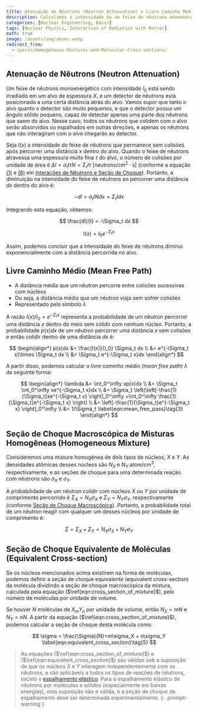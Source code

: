 ```yaml
---
title: Atenuação de Nêutrons (Neutron Attenuation) e Livre Caminho Médio (Mean Free Path)
description: Calculamos a intensidade de um feixe de nêutrons monoenergético ao atravessar um alvo em função da distância percorrida, e derivamos o livre caminho médio dos nêutrons. Também analisamos como calcular a seção de choque macroscópica de misturas homogêneas e a seção de choque equivalente de moléculas.
categories: [Nuclear Engineering, Basis]
tags: [Nuclear Physics, Interaction of Radiation with Matter]
math: true
image: /assets/img/atoms.webp
redirect_from:
  - /posts/Homogeneous-Mixtures-and-Molecular-Cross-sections/
---
```


## Atenuação de Nêutrons (Neutron Attenuation)
Um feixe de nêutrons monoenergético com intensidade $I_0$ está sendo irradiado em um alvo de espessura $X$, e um detector de nêutrons está posicionado a uma certa distância atrás do alvo. Vamos supor que tanto o alvo quanto o detector são muito pequenos, e que o detector possui um ângulo sólido pequeno, capaz de detectar apenas uma parte dos nêutrons que saem do alvo. Nesse caso, todos os nêutrons que colidem com o alvo serão absorvidos ou espalhados em outras direções, e apenas os nêutrons que não interagiram com o alvo chegarão ao detector.

Seja $I(x)$ a intensidade do feixe de nêutrons que permanece sem colisões após percorrer uma distância $x$ dentro do alvo. Quando o feixe de nêutrons atravessa uma espessura muito fina $\tau$ do alvo, o número de colisões por unidade de área é $\Delta I = \sigma_t I\tau N = \Sigma_t I\tau \ \text{[neutrons/cm}^2\cdot\text{s]}$ (conforme a equação [(1)](/posts/Neutron-Interactions-and-Cross-sections/#seção-de-choque-cross-section-ou-seção-de-choque-microscópica-microscopic-cross-section) e [(8)](/posts/Neutron-Interactions-and-Cross-sections/#densidade-de-colisão-collision-density-ou-taxa-de-reação-reaction-rate) em [Interações de Nêutrons e Seção de Choque](/posts/Neutron-Interactions-and-Cross-sections/)). Portanto, a diminuição na intensidade do feixe de nêutrons ao percorrer uma distância $dx$ dentro do alvo é:

$$ -dI = \sigma_t IN dx = \Sigma_t I dx \tag{1} $$

Integrando esta equação, obtemos:

$$ \frac{dI}{I} = -\Sigma_t dx $$

$$ I(x) = I_0e^{-\Sigma_t x} \tag{2} $$

Assim, podemos concluir que a intensidade do feixe de nêutrons diminui exponencialmente com a distância percorrida no alvo.

## Livre Caminho Médio (Mean Free Path)
- A distância média que um nêutron percorre entre colisões sucessivas com núcleos
- Ou seja, a distância média que um nêutron viaja sem sofrer colisões
- Representado pelo símbolo $\lambda$

A razão $I(x)/I_0=e^{-\Sigma_t x}$ representa a probabilidade de um nêutron percorrer uma distância $x$ dentro do meio sem colidir com nenhum núcleo. Portanto, a probabilidade $p(x)dx$ de um nêutron percorrer uma distância $x$ sem colisões e então colidir dentro de uma distância $dx$ é:

$$ \begin{align*}
p(x)dx &= \frac{I(x)}{I_0} \Sigma_t dx
\\ &= e^{-\Sigma_t x}\times \Sigma_t dx
\\ &= \Sigma_t e^{-\Sigma_t x}dx
\end{align*}
$$

A partir disso, podemos calcular o *livre caminho médio (mean free path)* $\lambda$ da seguinte forma:

$$ \begin{align*}
\lambda &= \int_0^\infty xp(x)dx
\\ &= \Sigma_t \int_0^\infty xe^{-\Sigma_t x}dx
\\ &= \Sigma_t \left(\left[-\frac{1}{\Sigma_t}xe^{-\Sigma_t x} \right]_0^\infty +\int_0^\infty \frac{1}{\Sigma_t}e^{-\Sigma_t x} \right)
\\ &= \left[-\frac{1}{\Sigma_t}e^{-\Sigma_t x} \right]_0^\infty
\\ &= 1/\Sigma_t \label{eqn:mean_free_pass}\tag{3}
\end{align*}
$$

## Seção de Choque Macroscópica de Misturas Homogêneas (Homogeneous Mixture)
Consideremos uma mistura homogênea de dois tipos de núcleos, $X$ e $Y$. As densidades atômicas desses núcleos são $N_X$ e $N_Y$ $\text{atom/cm}^3$, respectivamente, e as seções de choque para uma determinada reação com nêutrons são $\sigma_X$ e $\sigma_Y$.

A probabilidade de um nêutron colidir com núcleos $X$ ou $Y$ por unidade de comprimento percorrido é $\Sigma_X=N_X\sigma_X$ e $\Sigma_Y=N_Y\sigma_Y$, respectivamente (conforme [Seção de Choque Macroscópica](/posts/Neutron-Interactions-and-Cross-sections/#seção-de-choque-macroscópica-macroscopic-cross-section)). Portanto, a probabilidade total de um nêutron reagir com qualquer um desses núcleos por unidade de comprimento é:

$$ \Sigma = \Sigma_X + \Sigma_Y = N_X\sigma_X + N_Y\sigma_Y \label{eqn:cross_section_of_mixture}\tag{4}$$

## Seção de Choque Equivalente de Moléculas (Equivalent Cross-section)
Se os núcleos mencionados acima existirem na forma de moléculas, podemos definir a seção de choque equivalente (equivalent cross-section) da molécula dividindo a seção de choque macroscópica da mistura, calculada pela equação ($\ref{eqn:cross_section_of_mixture}$), pelo número de moléculas por unidade de volume.

Se houver $N$ moléculas de $X_mY_n$ por unidade de volume, então $N_X=mN$ e $N_Y=nN$. A partir da equação ($\ref{eqn:cross_section_of_mixture}$), podemos calcular a seção de choque desta molécula como:

$$ \sigma = \frac{\Sigma}{N}=m\sigma_X + n\sigma_Y \label{eqn:equivalent_cross_section}\tag{5} $$

> As equações ($\ref{eqn:cross_section_of_mixture}$) e ($\ref{eqn:equivalent_cross_section}$) são válidas sob a suposição de que os núcleos $X$ e $Y$ interagem independentemente com os nêutrons, e são aplicáveis a todos os tipos de reações de nêutrons, exceto o [espalhamento elástico](/posts/Neutron-Interactions-and-Cross-sections/#espalhamento-elástico-elastic-scattering).
> Para o espalhamento elástico de nêutrons por moléculas e sólidos (especialmente em baixas energias), esta suposição não é válida, e a seção de choque de espalhamento deve ser determinada experimentalmente.
{: .prompt-warning }
